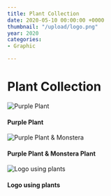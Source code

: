 ```yaml
---
title: Plant Collection
date: 2020-05-10 00:00:00 +0000
thumbnail: "/upload/logo.png"
year: 2020
categories:
- Graphic

---
```

# Plant Collection
![Purple Plant](/upload/purple-plant.png)
#### Purple Plant

![Purple Plant & Monstera](/upload/monstera-purpleplant.png)
#### Purple Plant & Monstera Plant

![Logo using plants](/upload/logo.png)
#### Logo using plants

